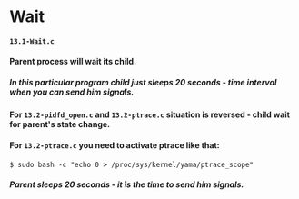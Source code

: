 # Wait

#### `13.1-Wait.c` 
#### Parent process will wait its child.
##### In this particular program child just sleeps 20 seconds - time interval when you can send him signals.



#### For `13.2-pidfd_open.c` and `13.2-ptrace.c` situation is reversed - child wait for parent's state change.
#### For `13.2-ptrace.c` you need to activate ptrace like that:

```console
$ sudo bash -c "echo 0 > /proc/sys/kernel/yama/ptrace_scope"
``` 
##### Parent sleeps 20 seconds - it is the time to send him signals.
